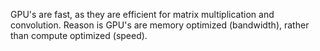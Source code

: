 GPU's are fast, as they are efficient for matrix multiplication and convolution. Reason is GPU's are memory optimized (bandwidth), rather than compute optimized (speed).


